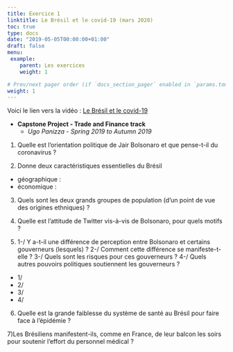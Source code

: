 ```yaml
---
title: Exercice 1
linktitle: Le Brésil et le covid-19 (mars 2020)
toc: true
type: docs
date: "2019-05-05T00:00:00+01:00"
draft: false
menu:
 example:
    parent: Les exercices
    weight: 1

# Prev/next pager order (if `docs_section_pager` enabled in `params.toml`)
weight: 1
---
```


Voici le lien vers la vidéo : [Le Brésil et le covid-19](https://www.youtube.com/watch?v=3pI6ACXJWeU )
-	**Capstone Project - Trade and Finance track**
	-	_Ugo Panizza - Spring 2019 to Autumn 2019_  

1) Quelle est l’orientation politique de Jair Bolsonaro et que pense-t-il du coronavirus ?

2) Donne deux caractéristiques essentielles du Brésil
  - géographique :
  - économique :

3) Quels sont les deux grands groupes de population (d’un point de vue des origines ethniques) ?

4) Quelle est l’attitude de Twitter vis-à-vis de Bolsonaro, pour quels motifs ? 

5) 1-/ Y a-t-il une différence de perception entre Bolsonaro et certains gouverneurs (lesquels) ? 2-/ Comment cette différence se manifeste-t-elle ? 3-/ Quels sont les risques pour ces gouverneurs ? 4-/ Quels autres pouvoirs politiques soutiennent les gouverneurs ? 
  - 1/
  - 2/
  - 3/ 
  - 4/

6) Quelle est la grande faiblesse du système de santé au Brésil pour faire face à l’épidémie ?

7)Les Brésiliens manifestent-ils, comme en France, de leur balcon les soirs pour soutenir l’effort du personnel médical ? 

